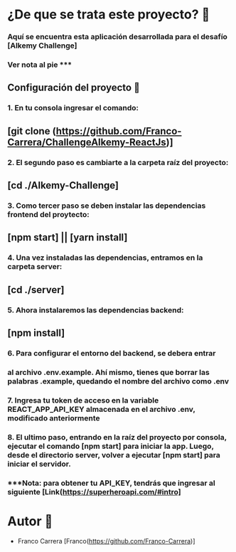 # ¿De que se trata este proyecto? :speech_balloon:

### Aquí se encuentra esta aplicación desarrollada para el desafío [Alkemy Challenge]

### Ver nota al pie \*\*\*

## Configuración del proyecto :electric_plug:

### 1. En tu consola ingresar el comando:

## [git clone (https://github.com/Franco-Carrera/ChallengeAlkemy-ReactJs)]

### 2. El segundo paso es cambiarte a la carpeta raíz del proyecto:

## [cd ./Alkemy-Challenge]

### 3. Como tercer paso se deben instalar las dependencias frontend del proytecto:

## [npm start] || [yarn install]

### 4. Una vez instaladas las dependencias, entramos en la carpeta server:

## [cd ./server]

### 5. Ahora instalaremos las dependencias backend:

## [npm install]

### 6. Para configurar el entorno del backend, se debera entrar

### al archivo .env.example. Ahí mismo, tienes que borrar las palabras .example, quedando el nombre del archivo como .env

### 7. Ingresa tu token de acceso en la variable REACT_APP_API_KEY almacenada en el archivo .env, modificado anteriormente

### 8. El ultimo paso, entrando en la raíz del proyecto por consola, ejecutar el comando [npm start] para iniciar la app. Luego, desde el directorio server, volver a ejecutar [npm start] para iniciar el servidor.

### \*\*\*Nota: para obtener tu API_KEY, tendrás que ingresar al siguiente [Link(https://superheroapi.com/#intro]

# Autor :flower_playing_cards:

- Franco Carrera [Franco(https://github.com/Franco-Carrera)]
